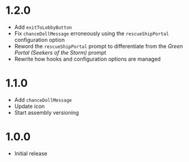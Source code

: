 # 1.2.0
- Add `exitToLobbyButton`
- Fix `chanceDollMessage` erroneously using the `rescueShipPortal` configuration option
- Reword the `rescueShipPortal` prompt to differentiate from the *Green Portal (Seekers of the Storm)* prompt
- Rewrite how hooks and configuration options are managed

# 1.1.0
- Add `chanceDollMessage`
- Update icon
- Start assembly versioning

# 1.0.0
- Initial release

